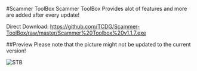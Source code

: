 #Scammer ToolBox
Scammer ToolBox Provides alot of features and more are added after every update!

Direct Download: https://github.com/TCDG/Scammer-ToolBox/raw/master/Scammer%20Toolbox%20v1.1.7.exe

##Preview 
Please note that the picture might not be updated to the current version!

![STB](http://i.imgur.com/dZYh6Xl.png "menu")

